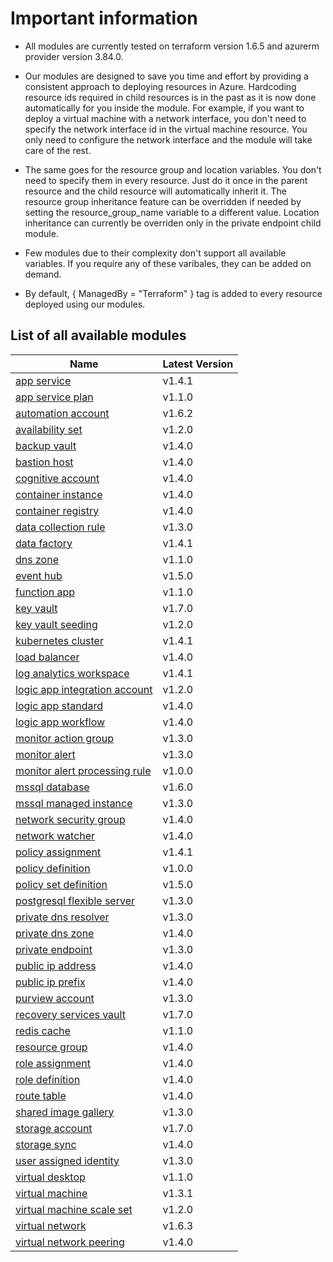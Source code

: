 # Important information
* All modules are currently tested on terraform version 1.6.5 and azurerm provider version 3.84.0.

* Our modules are designed to save you time and effort by providing a consistent approach to deploying resources in Azure. Hardcoding resource ids required in child resources is in the past as it is now done automatically for you inside the module. For example, if you want to deploy a virtual machine with a network interface, you don't need to specify the network interface id in the virtual machine resource. You only need to configure the network interface and the module will take care of the rest.

* The same goes for the resource group and location variables. You don't need to specify them in every resource. Just do it once in the parent resource and the child resource will automatically inherit it. The resource group inheritance feature can be overridden if needed by setting the resource_group_name variable to a different value. Location inheritance can currently be overriden only in the private endpoint child module.

* Few modules due to their complexity don't support all available variables. If you require any of these varibales, they can be added on demand.

* By default, { ManagedBy = "Terraform" } tag is added to every resource deployed using our modules.

## List of all available modules


| Name | Latest Version |
| ---- | -------------- |
| [app service](./app-service/README.md) | v1.4.1 |
| [app service plan](./app-service-plan/README.md) | v1.1.0 |
| [automation account](./automation-account/README.md) | v1.6.2 |
| [availability set](./availability-set/README.md) | v1.2.0 |
| [backup vault](./backup-vault/README.md) | v1.4.0 |
| [bastion host](./bastion-host/README.md) | v1.4.0 |
| [cognitive account](./cognitive-account/README.md) | v1.4.0 |
| [container instance](./container-instance/README.md) | v1.4.0 |
| [container registry](./container-registry/README.md) | v1.4.0 |
| [data collection rule](./data-collection-rule/README.md) | v1.3.0 |
| [data factory](./data-factory/README.md) | v1.4.1 |
| [dns zone](./dns-zone/README.md) | v1.1.0 |
| [event hub](./event-hub/README.md) | v1.5.0 |
| [function app](./function-app/README.md) | v1.1.0 |
| [key vault](./key-vault/README.md) | v1.7.0 |
| [key vault seeding](./key-vault-seeding/README.md) | v1.2.0 |
| [kubernetes cluster](./kubernetes-cluster/README.md) | v1.4.1 |
| [load balancer](./load-balancer/README.md) | v1.4.0 |
| [log analytics workspace](./log-analytics-workspace/README.md) | v1.4.1 |
| [logic app integration account](./logic-app-integration-account/README.md) | v1.2.0 |
| [logic app standard](./logic-app-standard/README.md) | v1.4.0 |
| [logic app workflow](./logic-app-workflow/README.md) | v1.4.0 |
| [monitor action group](./monitor-action-group/README.md) | v1.3.0 |
| [monitor alert](./monitor-alert/README.md) | v1.3.0 |
| [monitor alert processing rule](./monitor-alert-processing-rule/README.md) | v1.0.0 |
| [mssql database](./mssql-database/README.md) | v1.6.0 |
| [mssql managed instance](./mssql-managed-instance/README.md) | v1.3.0 |
| [network security group](./network-security-group/README.md) | v1.4.0 |
| [network watcher](./network-watcher/README.md) | v1.4.0 |
| [policy assignment](./policy-assignment/README.md) | v1.4.1 |
| [policy definition](./policy-definition/README.md) | v1.0.0 |
| [policy set definition](./policy-set-definition/README.md) | v1.5.0 |
| [postgresql flexible server](./postgresql-flexible-server/README.md) | v1.3.0 |
| [private dns resolver](./private-dns-resolver/README.md) | v1.3.0 |
| [private dns zone](./private-dns-zone/README.md) | v1.4.0 |
| [private endpoint](./private-endpoint/README.md) | v1.3.0 |
| [public ip address](./public-ip-address/README.md) | v1.4.0 |
| [public ip prefix](./public-ip-prefix/README.md) | v1.4.0 |
| [purview account](./purview-account/README.md) | v1.3.0 |
| [recovery services vault](./recovery-services-vault/README.md) | v1.7.0 |
| [redis cache](./redis-cache/README.md) | v1.1.0 |
| [resource group](./resource-group/README.md) | v1.4.0 |
| [role assignment](./role-assignment/README.md) | v1.4.0 |
| [role definition](./role-definition/README.md) | v1.4.0 |
| [route table](./route-table/README.md) | v1.4.0 |
| [shared image gallery](./shared-image-gallery/README.md) | v1.3.0 |
| [storage account](./storage-account/README.md) | v1.7.0 |
| [storage sync](./storage-sync/README.md) | v1.4.0 |
| [user assigned identity](./user-assigned-identity/README.md) | v1.3.0 |
| [virtual desktop](./virtual-desktop/README.md) | v1.1.0 |
| [virtual machine](./virtual-machine/README.md) | v1.3.1 |
| [virtual machine scale set](./virtual-machine-scale-set/README.md) | v1.2.0 |
| [virtual network](./virtual-network/README.md) | v1.6.3 |
| [virtual network peering](./virtual-network-peering/README.md) | v1.4.0 |

